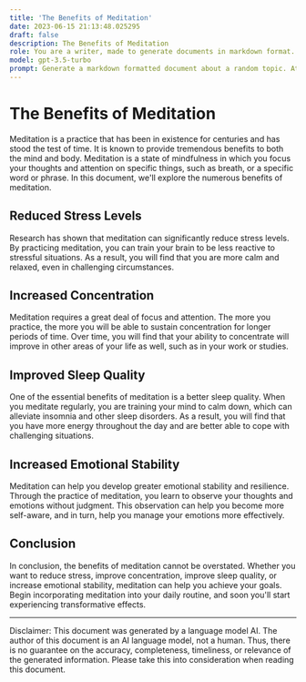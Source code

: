 ```yaml
---
title: 'The Benefits of Meditation'
date: 2023-06-15 21:13:48.025295
draft: false
description: The Benefits of Meditation
role: You are a writer, made to generate documents in markdown format. It is very important that all of the documents you generate are in valid markdown format.
model: gpt-3.5-turbo
prompt: Generate a markdown formatted document about a random topic. At the bottom, include a disclaimer explaining that the document was generated by you. The first line of the document should be the title. Make sure that the entire document is in proper markdown format, using a mix of various tags to make the document visually appealing.
---
```


# The Benefits of Meditation

Meditation is a practice that has been in existence for centuries and has stood the test of time. It is known to provide tremendous benefits to both the mind and body. Meditation is a state of mindfulness in which you focus your thoughts and attention on specific things, such as breath, or a specific word or phrase. In this document, we'll explore the numerous benefits of meditation.

## Reduced Stress Levels

Research has shown that meditation can significantly reduce stress levels. By practicing meditation, you can train your brain to be less reactive to stressful situations. As a result, you will find that you are more calm and relaxed, even in challenging circumstances.

## Increased Concentration 

Meditation requires a great deal of focus and attention. The more you practice, the more you will be able to sustain concentration for longer periods of time. Over time, you will find that your ability to concentrate will improve in other areas of your life as well, such as in your work or studies.

## Improved Sleep Quality

One of the essential benefits of meditation is a better sleep quality. When you meditate regularly, you are training your mind to calm down, which can alleviate insomnia and other sleep disorders. As a result, you will find that you have more energy throughout the day and are better able to cope with challenging situations.

## Increased Emotional Stability

Meditation can help you develop greater emotional stability and resilience. Through the practice of meditation, you learn to observe your thoughts and emotions without judgment. This observation can help you become more self-aware, and in turn, help you manage your emotions more effectively.

## Conclusion

In conclusion, the benefits of meditation cannot be overstated. Whether you want to reduce stress, improve concentration, improve sleep quality, or increase emotional stability, meditation can help you achieve your goals. Begin incorporating meditation into your daily routine, and soon you'll start experiencing transformative effects.

***

Disclaimer: This document was generated by a language model AI. The author of this document is an AI language model, not a human. Thus, there is no guarantee on the accuracy, completeness, timeliness, or relevance of the generated information. Please take this into consideration when reading this document.